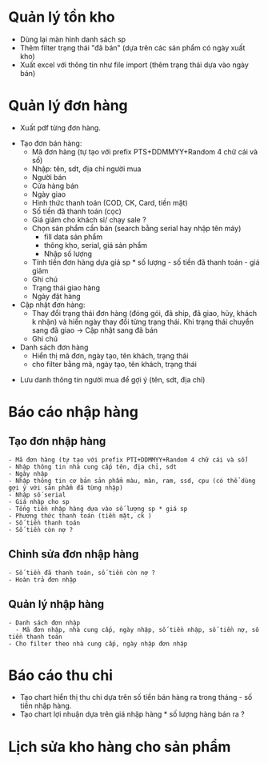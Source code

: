# Quản lý tồn kho

  * Dùng lại màn hình danh sách sp
  * Thêm filter trạng thái "đã bán" (dựa trên các sản phẩm có ngày xuất kho)
  * Xuất excel với thông tin như file import (thêm trạng thái dựa vào ngày bán)
  
# Quản lý đơn hàng
   - Xuất pdf từng đơn hàng.
  * Tạo đơn bán hàng:
     - Mã đơn hàng (tự tạo với prefix PTS+DDMMYY+Random 4 chữ cái và số)
    - Nhập: tên, sdt, địa chỉ người mua
    - Người bán
    - Cửa hàng bán
    - Ngày giao
    - Hình thức thanh toán (COD, CK, Card, tiền mặt)
    - Số tiền đã thanh toán (cọc)
    - Giá giảm cho khách sỉ/ chạy sale ?
    - Chọn sản phẩm cần bán (search bằng serial hay nhập tên máy)
      - fill data sản phẩm
      - thông kho, serial, giá sản phẩm
      - Nhập số lượng 
    - Tính tiền đơn hàng dựa giá sp * số lượng - số tiền đã thanh toán - giá giảm
    - Ghi chú
    - Trạng thái giao hàng
    - Ngày đặt hàng
  * Cập nhật đơn hàng:
    - Thay đổi trạng thái đơn hàng (đóng gói, đã ship, đã giao, hủy, khách k nhận) và hiển ngày thay đổi từng trạng thái. Khi trạng thái chuyển sang đã giao -> Cập nhật sang đã bán
    - Ghi chú
  * Danh sách đơn hàng
     - Hiển thị mã đơn, ngày tạo, tên khách, trạng thái
     - cho filter bằng mã, ngày tạo, tên khách, trạng thái
  
   - Lưu danh thông tin người mua để gợi ý (tên, sdt, địa chỉ)
    
# Báo cáo nhập hàng
   ## Tạo đơn nhập hàng
  
    - Mã đơn hàng (tự tạo với prefix PTI+DDMMYY+Random 4 chữ cái và số)
    - Nhập thông tin nhà cung cấp tên, địa chỉ, sdt
    - Ngày nhập
    - Nhập thông tin cơ bản sản phẩm màu, màn, ram, ssd, cpu (có thể dùng gợi ý với sản phẩm đã từng nhập)
    - Nhập số serial
    - Giá nhập cho sp
    - Tổng tiền nhập hàng dựa vào số lượng sp * giá sp
    - Phương thức thanh toán (tiền mặt, ck )
    - Số tiền thanh toán
    - Số tiền còn nợ ?
  
  ## Chỉnh sửa đơn nhập hàng
  
    - Số tiền đã thanh toán, số tiền còn nợ ?
    - Hoàn trả đơn nhập
    
  ## Quản lý nhập hàng
  
    - Danh sách đơn nhập 
      - Mã đơn nhập, nhà cung cấp, ngày nhập, số tiền nhập, số tiền nợ, số tiền thanh toán
    - Cho filter theo nhà cung cấp, ngày nhập đơn nhập
    
# Báo cáo thu chi

  - Tạo chart hiển thị thu chi dựa trên số tiền bán hàng ra trong tháng - số tiền nhập hàng.
  - Tạo chart lợi nhuận dựa trên giá nhập hàng * số lượng hàng bán ra ? 
# Lịch sửa kho hàng cho sản phẩm